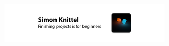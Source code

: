 ![Finishing projects is for beginners](./banner.png)

<!--
https://github.com/abhisheknaiidu/awesome-github-profile-readme
https://github.com/kautukkundan/Awesome-Profile-README-templates
https://github.com/elangosundar/awesome-README-templates
-->
